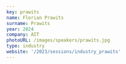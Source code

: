 ```yaml
---
key: prawits
name: Florian Prawits
surname: Prawits 
year: 2024
company: AIT
photoURL: /images/speakers/prawits.jpg
type: industry
website: '/2023/sessions/industry_prawits'
---
```

